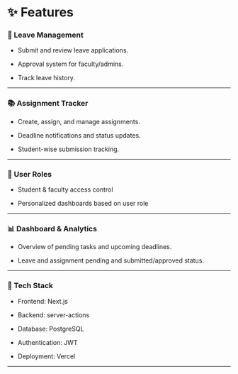 # ✨ Features

### 📝 Leave Management



-  Submit and review leave applications.

- Approval system for faculty/admins.

- Track leave history.

---

### 📚 Assignment Tracker

- Create, assign, and manage assignments.

- Deadline notifications and status updates.

- Student-wise submission tracking.

---

### 👥 User Roles

- Student & faculty access control

- Personalized dashboards based on user role

---

### 📊 Dashboard & Analytics

- Overview of pending tasks and upcoming deadlines.

- Leave and assignment pending and submitted/approved status.

---

### 🔧 Tech Stack
- Frontend: Next.js

- Backend: server-actions

- Database:  PostgreSQL

- Authentication: JWT 

- Deployment:  Vercel 

---

